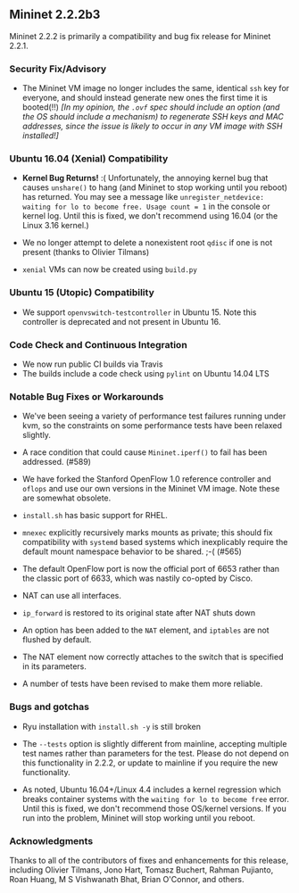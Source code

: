 ## Mininet 2.2.2b3

Mininet 2.2.2 is primarily a compatibility and bug fix release for Mininet 2.2.1.

### Security Fix/Advisory

* The Mininet VM image no longer includes the same, identical `ssh` key for everyone, and should instead generate new ones the first time it is booted(!!) *[In my opinion, the `.ovf` spec should include an option (and the OS should include a mechanism) to regenerate SSH keys and MAC addresses, since the issue is likely to occur in any VM image with SSH installed!]*

### Ubuntu 16.04 (Xenial) Compatibility

* **Kernel Bug Returns!** :( Unfortunately, the annoying  kernel bug that causes `unshare()` to hang (and Mininet to stop working until you reboot) has returned. You may see a message like `unregister_netdevice: waiting for lo to become free. Usage count = 1` in the console or kernel log. Until this is fixed, we don't recommend using 16.04 (or the Linux 3.16 kernel.)

* We no longer attempt to delete a nonexistent root `qdisc` if one is not present (thanks to Olivier Tilmans)

* `xenial` VMs can now be created using `build.py`

### Ubuntu 15 (Utopic) Compatibility

* We support `openvswitch-testcontroller` in Ubuntu 15. Note this controller is deprecated and not present in Ubuntu 16.

### Code Check and Continuous Integration

* We now run public CI builds via Travis
* The builds include a code check using `pylint` on Ubuntu 14.04 LTS

### Notable Bug Fixes or Workarounds

* We've been seeing a variety of performance test failures running under kvm, so the constraints on some performance tests have been relaxed slightly.

* A race condition that could cause `Mininet.iperf()` to fail has been addressed. (#589)

* We have forked the Stanford OpenFlow 1.0 reference controller and `oflops` and use our own versions in the Mininet VM image. Note these are somewhat obsolete.

* `install.sh` has basic support for RHEL.

* `mnexec` explicitly recursively marks mounts as private; this should fix compatibility with `systemd` based systems which inexplicably require the default mount namespace behavior to be shared. ;-( (#565)

* The default OpenFlow port is now the official port of 6653 rather than the classic port of 6633, which was nastily co-opted by Cisco.

* NAT can use all interfaces.

* `ip_forward` is restored to its original state after NAT shuts down

* An option has been added to the `NAT` element, and `iptables` are not flushed by default.

* The NAT element now correctly attaches to the switch that is specified in its parameters.

* A number of tests have been revised to make them more reliable.

### Bugs and gotchas

* Ryu installation with `install.sh -y` is still broken

* The `--tests` option is slightly different from mainline, accepting multiple test names rather than
  parameters for the test. Please do not depend on this functionality in 2.2.2, or update to mainline if
  you require the new functionality.

* As noted, Ubuntu 16.04+/Linux 4.4 includes a kernel regression which breaks container systems with the
  `waiting for lo to become free` error. Until this is fixed, we don't recommend those OS/kernel versions.
  If you run into the problem, Mininet will stop working until you reboot.

### Acknowledgments

Thanks to all of the contributors of fixes and enhancements for this release, including Olivier Tilmans, Jono Hart, Tomasz Buchert, Rahman Pujianto, Roan Huang, M S Vishwanath Bhat, Brian O'Connor, and others.

